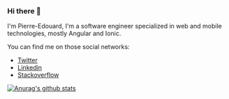 ### Hi there 👋

I'm Pierre-Edouard, I'm a software engineer specialized in web and mobile technologies, mostly Angular and Ionic.

You can find me on those social networks:

- [Twitter](https://twitter.com/pegaltier)
- [Linkedin](https://www.linkedin.com/in/pierre-edouard-galtier-26417058/)
- [Stackoverflow](https://stackoverflow.com/users/2835268/pegaltier)

[![Anurag's github stats](https://github-readme-stats.vercel.app/api?username=pegaltier)](https://github.com/anuraghazra/github-readme-stats)

<!--
**pegaltier/pegaltier** is a ✨ _special_ ✨ repository because its `README.md` (this file) appears on your GitHub profile.

Here are some ideas to get you started:

- 🔭 I’m currently working on ...
- 🌱 I’m currently learning ...
- 👯 I’m looking to collaborate on ...
- 🤔 I’m looking for help with ...
- 💬 Ask me about ...
- 📫 How to reach me: ...
- 😄 Pronouns: ...
- ⚡ Fun fact: ...
-->
